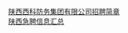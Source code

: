   
[陕西西科防务集团有限公司招聘简章](http://www.dianyue.me/archives/653/lm80lhe9a04y330k/)  
[陕西急聘信息汇总](http://www.dianyue.me/archives/090/qlqjfpa0niraww4b/)